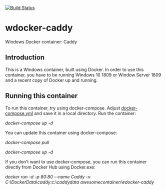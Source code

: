 [![Build Status](https://dev.azure.com/AwesomeContainer/AzurePipeline/_apis/build/status/AzurePipeline-wdocker-caddy)](https://dev.azure.com/AwesomeContainer/AzurePipeline/_build/latest?definitionId=2)

# wdocker-caddy
Windows Docker container: Caddy

## Introduction
This is a Windows container, built using Docker.  In order to use this container, you have to be running Windows 10 1809 or Window Server 1809 and a recent copy of Docker up and running. 

## Running this container
To run this container, try using docker-compose. Adjust [docker-compose.yml](https://github.com/AwesomeContainer/wdocker-caddy/blob/master/docker-compose.yml) and save it in a local directory. Run the container:

*docker-compose up -d*

You can update this container using docker-compose:

*docker-compose pull*

*docker-compose up -d*

If you don't want to use docker-compose, you can run this container directly from Docker Hub using Docker.exe:

*docker run -d -p 80:80 --name Caddy -v C:\DockerData\caddy:c:\caddydata awesomecontainer/wdocker-caddy*
